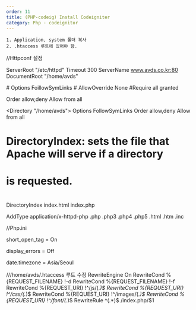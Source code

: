 ```yaml
---
order: 11
title: (PHP-codeig) Install Codeigniter
category: Php - codeignitor
---
```


	1. Application, system 폴더 복사
	2. .htaccess 루트에 있어야 함.

//Httpconf 설정

ServerRoot "/etc/httpd"
Timeout 300
ServerName www.avds.co.kr:80
DocumentRoot "/home/avds"


<Directory />
#    Options FoillowSymLinks
#    AllowOverride None
#Require all granted
 
Order allow,deny
Allow from all
</Directory>
 



<Directory "/home/avds">
 Options FollowSymLinks
Order allow,deny
    Allow from all


#
# DirectoryIndex: sets the file that Apache will serve if a directory
# is requested.
#
<IfModule dir_module>
    DirectoryIndex index.html index.php
</IfModule>

AddType application/x-httpd-php .php .php3 .php4 .php5 .html .htm .inc



//Php.ini

short_open_tag = On

display_errors = Off

date.timezone = Asia/Seoul


///home/avds/.htaccess 루트 수정
<IfModule mod_rewrite.c>
RewriteEngine On
RewriteCond %{REQUEST_FILENAME} !-d
RewriteCond %{REQUEST_FILENAME} !-f
RewriteCond %{REQUEST_URI} !^/js/(.*)$
RewriteCond %{REQUEST_URI} !^/css/(.*)$
RewriteCond %{REQUEST_URI} !^/images/(.*)$
RewriteCond %{REQUEST_URI} !^/font/(.*)$
RewriteRule ^(.*)$ /index.php/$1
</IfModule>
